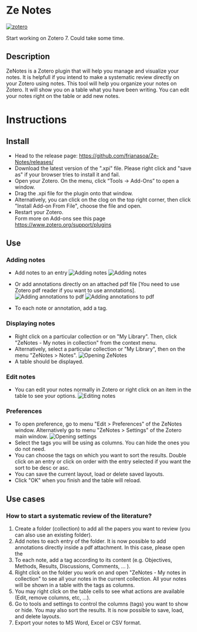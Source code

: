 # Ze Notes
[![zotero](https://raw.githubusercontent.com/frianasoa/zenotes/main/assets/images/for-zotero-6.svg)](https://zotero.org)

Start working on Zotero 7. Could take some time.

## Description
ZeNotes is a Zotero plugin that will help you manage and visualize your notes. It is helpfull if you intend to make a systematic review directly on your Zotero using notes. This tool will help you organize your notes on Zotero. It will show you on a table what you have been writing. You can edit your notes right on the table or add new notes.

# Instructions
## Install
* Head to the release page: https://github.com/frianasoa/Ze-Notes/releases/
* Download the latest version of the ".xpi" file. Please right click and "save as" if your browser tries to install it and fail.
* Open your Zotero. On the menu, click “Tools → Add-Ons” to open a window.
* Drag the .xpi file for the plugin onto that window. 
* Alternatively, you can click on the clog on the top right corner, then click "Install Add-on From File", choose the file and open.
* Restart your Zotero. \
Form more on Add-ons see this page https://www.zotero.org/support/plugins

## Use
### Adding notes
* Add notes to an entry
![Adding notes](https://raw.githubusercontent.com/frianasoa/zenotes/main/docs/assets/images/00.add-a-note.png "Adding notes")
![Adding notes](https://raw.githubusercontent.com/frianasoa/zenotes/main/docs/assets/images/01.label-note-tag.png "Adding notes")

* Or add annotations directly on an attached pdf file [You need to use Zotero pdf reader if you want to use annotations].
![Adding annotations to pdf](https://raw.githubusercontent.com/frianasoa/zenotes/main/docs/assets/images/02.pdf-annotation.png "Adding annotations to pdf")
![Adding annotations to pdf](https://raw.githubusercontent.com/frianasoa/zenotes/main/docs/assets/images/03.pdf-annotation-results.png "Adding annotations to pdf")

* To each note or annotation, add a tag.

### Displaying notes
* Right click on a particular collection or on "My Library". Then, click "ZeNotes - My notes in collection" from the context menu.
* Alternatively, select a particular collection or "My Library", then on the menu "ZeNotes > Notes".
![Opening ZeNotes](https://raw.githubusercontent.com/frianasoa/zenotes/main/docs/assets/images/04.open-zenotes.png "Opening ZeNotes")
* A table should be displayed.


### Edit notes
* You can edit your notes normally in Zotero or right click on an item in the table to see your options.
![Editing notes](https://raw.githubusercontent.com/frianasoa/zenotes/main/docs/assets/images/05.zenotes-interface.png "Editing notes")

### Preferences
* To open preference, go to menu "Edit > Preferences" of the ZeNotes window. Alternatively go to menu "ZeNotes > Settings" of the Zotero main window.
![Opening settings](https://raw.githubusercontent.com/frianasoa/zenotes/main/docs/assets/images/06.zenotes-interface-settings.png "Opening settings")
* Select the tags you will be using as columns. You can hide the ones you do not need.
* You can choose the tags on which you want to sort the results. Double click on an entry or click on order with the entry selected if you want the sort to be desc or asc.
* You can save the current layout, load or delete saved layouts.
* Click "OK" when you finish and the table will reload.

## Use cases
### How to start a systematic review of the literature?

1. Create a folder (collection) to add all the papers you want to review (you can also use an existing folder).
2. Add notes to each entry of the folder. It is now possible to add annotations directly inside a pdf attachment. In this case, please open the  
3. To each note, add a tag according to its content (e.g. Objectives, Methods, Results, Discussions, Comments, ... ). 
4. Right click on the folder you work on and open "ZeNotes - My notes in collection" to see all your notes in the current collection. All your notes will be shown in a table with the tags as columns.
5. You may right click on the table cells to see what actions are available (Edit, remove columns, etc, ...).
6. Go to tools and settings to control the columns (tags) you want to show or hide. You may also sort the results. It is now possible to save, load, and delete layouts.  
7. Export your notes to MS Word, Excel or CSV format.